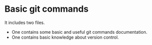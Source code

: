 # Basic git commands
It includes two files.
* One contains some basic and useful git commands documentation.
* One contains basic knowledge about version control.
